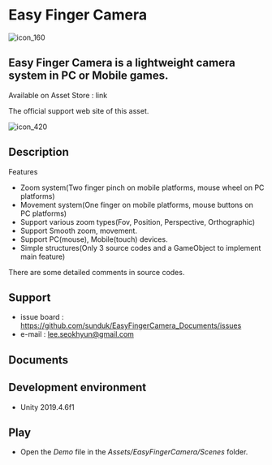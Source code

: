 # Easy Finger Camera
![icon_160](https://user-images.githubusercontent.com/438767/92995374-004c4f80-f53e-11ea-8bf9-0894af61b110.png)

## Easy Finger Camera is a lightweight camera system in PC or Mobile games.
Available on Asset Store : link

The official support web site of this asset.

![icon_420](https://user-images.githubusercontent.com/438767/92995373-fc203200-f53d-11ea-8610-152c004a5c55.png)


## Description

Features
- Zoom system(Two finger pinch on mobile platforms, mouse wheel on PC platforms)
- Movement system(One finger on mobile platforms, mouse buttons on PC platforms)
- Support various zoom types(Fov, Position, Perspective, Orthographic)
- Support Smooth zoom, movement.
- Support PC(mouse), Mobile(touch) devices.
- Simple structures(Only 3 source codes and a GameObject to implement main feature)

There are some detailed comments in source codes.


## Support
- issue board : https://github.com/sunduk/EasyFingerCamera_Documents/issues
- e-mail : lee.seokhyun@gmail.com


## Documents


## Development environment
- Unity 2019.4.6f1


## Play
- Open the _Demo_ file in the _Assets/EasyFingerCamera/Scenes_ folder.
